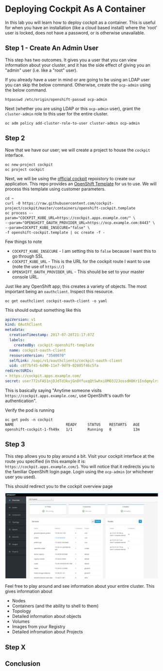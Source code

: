 # Deploying Cockpit As A Container

In this lab you will learn how to deploy cockpit as a container. This is useful for when you have an installation (like a cloud based install) where the 'root' user is locked, does not have a password, or is otherwise unavailable.

## Step 1 - Create An Admin User

This step has two outcomes. It gives you a user that you can view information about your cluster, and it has the side effect of giving you an "admin" user (i.e. like a "root" user).

If you already have a user in mind or are going to be using an LDAP user you can skip the below command. Otherwise, create the `ocp-admin` using the below command.

```
htpasswd /etc/origin/openshift-passwd ocp-admin
```

Next (whether you are using LDAP or this `ocp-admin` user), grant the `cluster-admin` role to this user for the entire cluster.

```
oc adm policy add-cluster-role-to-user cluster-admin ocp-admin
```

## Step 2

Now that we have our user; we will create a project to house the `cockpit` interface.

```
oc new-project cockpit
oc project cockpit
```

Next, we will be using the [official cockpit](https://github.com/charlesrichard/cockpit/tree/master/containers) repoistory to create our application. This repo provides an [OpenShift Template](https://github.com/cockpit-project/cockpit/blob/master/containers/openshift-cockpit.template) for us to use. We will process this template using customer parameters.

```
cd ~
curl -O https://raw.githubusercontent.com/cockpit-project/cockpit/master/containers/openshift-cockpit.template
oc process --param="COCKPIT_KUBE_URL=https://cockpit.apps.example.com/" \
--param="OPENSHIFT_OAUTH_PROVIDER_URL=https://ocp.example.com:8443" \
--param=COCKPIT_KUBE_INSECURE="false" \
-f openshift-cockpit.template | oc create -f -
```

Few things to note

* `COCKPIT_KUBE_INSECURE` - I am setting this to `false` because I want this to go through SSL
* `COCKPIT_KUBE_URL` - This is the URL for the cockpit route I want to use (note the use of `https://`)
* `OPENSHIFT_OAUTH_PROVIDER_URL` - This should be set to your master console URL. 

Just like any OpenShift app; this creates a variety of objects. The most important being an `oauthclient`. Inspect this resource.

```
oc get oauthclient cockpit-oauth-client -o yaml
```

This should output something like this

```yaml
apiVersion: v1
kind: OAuthClient
metadata:
  creationTimestamp: 2017-07-20T21:17:07Z
  labels:
    createdBy: cockpit-openshift-template
  name: cockpit-oauth-client
  resourceVersion: "3540070"
  selfLink: /oapi/v1/oauthclients/cockpit-oauth-client
  uid: c8f7bf45-6d90-11e7-9df9-02085f46c5fa
redirectURIs:
- https://cockpit.apps.example.com/
secret: user772sFA51njDJdTd3kvjGnOYfuxqQtSwhxiOMO3J2JossdH8Kr1IndqmylrxQSkqJ
```

This is basically saying "Anytime someone visits `https://cockpit.apps.example.com/`, use OpenShift's oauth for authentication".

Verify the pod is running

```
oc get pods -n cockpit
NAME                        READY     STATUS    RESTARTS   AGE
openshift-cockpit-1-fh49x   1/1       Running   0          13m
```

## Step 3

This step allows you to play around a bit. Visit your cockpit interface at the route you specified (in this example it is: `https://cockpit.apps.example.com/`). You will notice that it redirects you to the familiar OpenShift login page. Login using the `ocp-admin` (or whichever user you used).

This should redirect you to the cockpit overview page

![image](images/cockpit-overview.png)

Feel free to play around and see information about your entire cluster. This gives information about

* Nodes
* Containers (and the ability to shell to them)
* Topology
* Detailed information about objects
* Volumes
* Images from your Registry
* Detailed infromation about Projects

## Step X

## Conclusion
